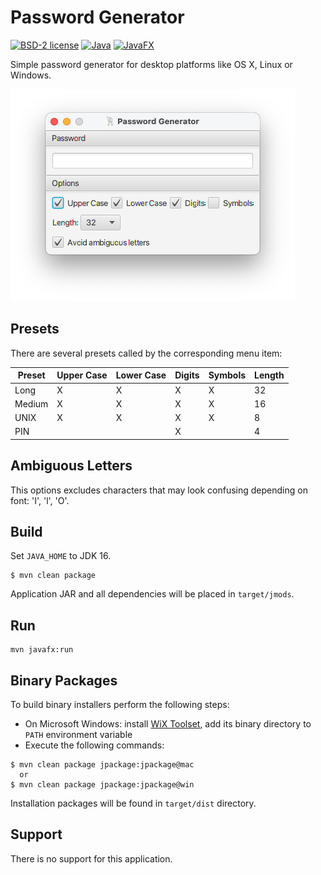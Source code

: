 # Password Generator

[![BSD-2 license](https://img.shields.io/badge/License-BSD--2-informational.svg)](LICENSE)
[![Java](https://img.shields.io/badge/Java-16-orange?logo=java)](https://www.oracle.com/java/technologies/javase-downloads.html)
[![JavaFX](https://img.shields.io/badge/JavaFX-16-orange?logo=java)](https://openjfx.io/)

Simple password generator for desktop platforms like OS X, Linux or Windows.

![screenshot](docs/screenshot.png)

## Presets

There are several presets called by the corresponding menu item:

|Preset|Upper Case|Lower Case|Digits|Symbols|Length|
|---|---|---|---|---|---|
|Long|X|X|X|X|32|
|Medium|X|X|X|X|16|
|UNIX|X|X|X|X|8|
|PIN| | |X| |4|

## Ambiguous Letters

This options excludes characters that may look confusing depending on font: 'I', 'l', 'O'.

## Build

Set ```JAVA_HOME``` to JDK 16.

```shell script
$ mvn clean package
```

Application JAR and all dependencies will be placed in ```target/jmods```.

## Run

```
mvn javafx:run
```

## Binary Packages

To build binary installers perform the following steps:
* On Microsoft Windows: install [WiX Toolset](https://wixtoolset.org/releases/), add its binary directory to ```PATH``` 
environment variable
* Execute the following commands:
```shell script
$ mvn clean package jpackage:jpackage@mac
  or
$ mvn clean package jpackage:jpackage@win
```

Installation packages will be found in ```target/dist``` directory.

## Support

There is no support for this application.
